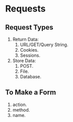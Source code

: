 # Requests

## Request Types
1. Return Data:
   1. URL/GET/Query String.
   2. Cookies.
   3. Sessions.
2. Store Data:
   1. POST.
   2. File.
   3. Database.

## To Make a Form
1. action.
2. method.
3. name.
